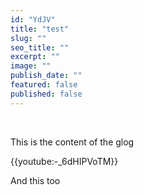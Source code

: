 ```yaml
---
id: "YdJV"
title: "test"
slug: ""
seo_title: ""
excerpt: ""
image: ""
publish_date: ""
featured: false
published: false
---
```


<br />

This is the content of the glog &#x20;

{{youtube:-_6dHIPVoTM}}

And this too